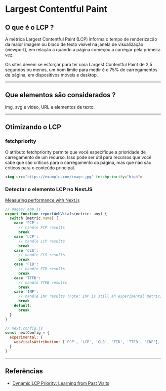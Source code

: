 
# Largest Contentful Paint

## O que é o LCP ?

A métrica Largest Contentful Paint (LCP) informa o tempo de renderização da maior imagem ou bloco de texto visível na janela de visualização (viewport), em relação a quando a página começou a carregar pela primeira vez.

Os sites devem se esforçar para ter uma Largest Contentful Paint de 2,5 segundos ou menos, um bom limite para medir é o 75% de carregamentos de página, em dispositivos móveis e desktop.

---

## Que elementos são considerados ?

img, svg e video, URL e elementos de texto.

---

## Otimizando o LCP

### fetchpriority

O atributo fetchpriority permite que você especifique a prioridade de carregamento de um recurso. Isso pode ser útil para recursos que você sabe que são críticos para o carregamento da página, mas que não são críticos para o conteúdo principal.

```html
<img src="https://example.com/image.jpg" fetchpriority="high">
```

### Detectar o elemento LCP no NextJS

[Measuring performance with Next.js](https://nextjs.org/docs/advanced-features/measuring-performance)

```js
// pages/_app.js
export function reportWebVitals(metric: any) {
  switch (metric.name) {
    case 'FCP':
      // handle FCP results
      break
    case 'LCP':
      // handle LCP results
      break
    case 'CLS':
      // handle CLS results
      break
    case 'FID':
      // handle FID results
      break
    case 'TTFB':
      // handle TTFB results
      break
    case 'INP':
      // handle INP results (note: INP is still an experimental metric)
      break
    default:
      break
  }
}
```

```js
// next.config.js
const nextConfig = {
  experimental: {
    webVitalsAttribution: ['FCP', 'LCP', 'CLS', 'FID', 'TTFB', 'INP'],
  }
}
```
 
---

## Referências

- [Dynamic LCP Priority: Learning from Past Visits](https://philipwalton.com/articles/dynamic-lcp-priority/)